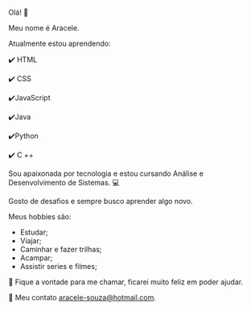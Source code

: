 Olá! 👋

 Meu nome é Aracele.

Atualmente estou aprendendo:

✔️ HTML

✔️ CSS

✔️JavaScript

✔️Java 

✔️Python

✔️  C ++

Sou apaixonada por tecnologia e estou cursando Análise e Desenvolvimento de Sistemas. 💻

Gosto de desafios e sempre busco aprender algo novo.

Meus hobbies são:

- Estudar;
- Viajar;
- Caminhar e fazer trilhas;
- Acampar;
- Assistir series e filmes;

💬  Fique a vontade para me chamar, ficarei muito feliz em poder ajudar.

📧 Meu contato  aracele-souza@hotmail.com.
